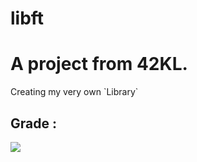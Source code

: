 # libft
<h1/> <b/> A project from 42KL.</b> </h1>
Creating my very own `Library`

## Grade :

![](https://badge42.vercel.app/api/v2/cl31j44h0007809mep6of7oak/project/2609986)
